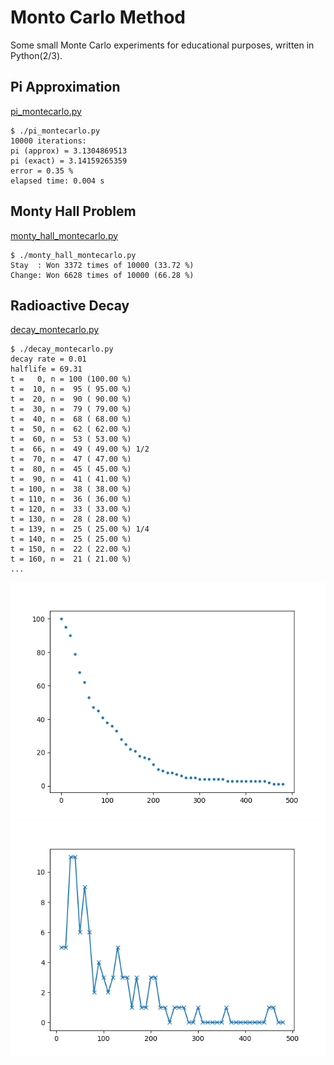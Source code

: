 # Monto Carlo Method
Some small Monte Carlo experiments for educational purposes, written in Python(2/3).

## Pi Approximation
[pi_montecarlo.py](https://github.com/cl1pp0/montecarlo/blob/master/pi_montecarlo.py)
```
$ ./pi_montecarlo.py 
10000 iterations:
pi (approx) = 3.1304869513
pi (exact) = 3.14159265359
error = 0.35 %
elapsed time: 0.004 s
```
## Monty Hall Problem
[monty_hall_montecarlo.py](https://github.com/cl1pp0/montecarlo/blob/master/monty_hall_montecarlo.py)
```
$ ./monty_hall_montecarlo.py
Stay  : Won 3372 times of 10000 (33.72 %)
Change: Won 6628 times of 10000 (66.28 %)
```
## Radioactive Decay
[decay_montecarlo.py](https://github.com/cl1pp0/montecarlo/blob/master/decay_montecarlo.py)
```
$ ./decay_montecarlo.py 
decay rate = 0.01
halflife = 69.31
t =   0, n = 100 (100.00 %) 
t =  10, n =  95 ( 95.00 %) 
t =  20, n =  90 ( 90.00 %) 
t =  30, n =  79 ( 79.00 %) 
t =  40, n =  68 ( 68.00 %) 
t =  50, n =  62 ( 62.00 %) 
t =  60, n =  53 ( 53.00 %) 
t =  66, n =  49 ( 49.00 %) 1/2
t =  70, n =  47 ( 47.00 %) 
t =  80, n =  45 ( 45.00 %) 
t =  90, n =  41 ( 41.00 %) 
t = 100, n =  38 ( 38.00 %) 
t = 110, n =  36 ( 36.00 %) 
t = 120, n =  33 ( 33.00 %) 
t = 130, n =  28 ( 28.00 %) 
t = 139, n =  25 ( 25.00 %) 1/4
t = 140, n =  25 ( 25.00 %) 
t = 150, n =  22 ( 22.00 %) 
t = 160, n =  21 ( 21.00 %) 
...
```
![Figure_1](https://github.com/cl1pp0/montecarlo/blob/master/fig/Figure_1.png)
![Figure_2](https://github.com/cl1pp0/montecarlo/blob/master/fig/Figure_2.png)
